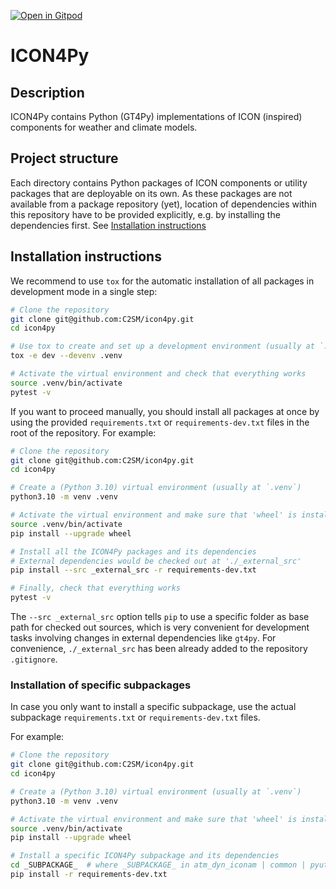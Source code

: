 [![Open in Gitpod](https://img.shields.io/badge/Gitpod-ready--to--code-908a85?logo=gitpod)](https://gitpod.io/from-referrer/)
  
# ICON4Py

## Description

ICON4Py contains Python (GT4Py) implementations of ICON (inspired) components for weather and climate models.

## Project structure

Each directory contains Python packages of ICON components or utility packages that are deployable on its own. As these packages are not available from a package repository (yet), location of dependencies within this repository have to be provided explicitly, e.g. by installing the dependencies first. See [Installation instructions](#installation-instructions)

## Installation instructions

We recommend to use `tox` for the automatic installation of all packages in development mode in a single step:

```bash
# Clone the repository
git clone git@github.com:C2SM/icon4py.git
cd icon4py

# Use tox to create and set up a development environment (usually at `.venv`)
tox -e dev --devenv .venv

# Activate the virtual environment and check that everything works
source .venv/bin/activate
pytest -v
```

If you want to proceed manually, you should install all packages at once by using the provided `requirements.txt` or `requirements-dev.txt` files in the root of the repository. For example:

```bash
# Clone the repository
git clone git@github.com:C2SM/icon4py.git
cd icon4py

# Create a (Python 3.10) virtual environment (usually at `.venv`)
python3.10 -m venv .venv

# Activate the virtual environment and make sure that 'wheel' is installed
source .venv/bin/activate
pip install --upgrade wheel

# Install all the ICON4Py packages and its dependencies
# External dependencies would be checked out at './_external_src'
pip install --src _external_src -r requirements-dev.txt

# Finally, check that everything works
pytest -v
```

The `--src _external_src` option tells `pip` to use a specific folder as base path for checked out sources, which is very convenient for development tasks involving changes in external dependencies like `gt4py`. For convenience, `./_external_src` has been already added to the repository `.gitignore`.


### Installation of specific subpackages

In case you only want to install a specific subpackage, use the actual subpackage `requirements.txt` or `requirements-dev.txt` files.

For example:

```bash
# Clone the repository
git clone git@github.com:C2SM/icon4py.git
cd icon4py

# Create a (Python 3.10) virtual environment (usually at `.venv`)
python3.10 -m venv .venv

# Activate the virtual environment and make sure that 'wheel' is installed
source .venv/bin/activate
pip install --upgrade wheel

# Install a specific ICON4Py subpackage and its dependencies
cd _SUBPACKAGE_  # where _SUBPACKAGE_ in atm_dyn_iconam | common | pyutils | testutils | ...
pip install -r requirements-dev.txt
```
